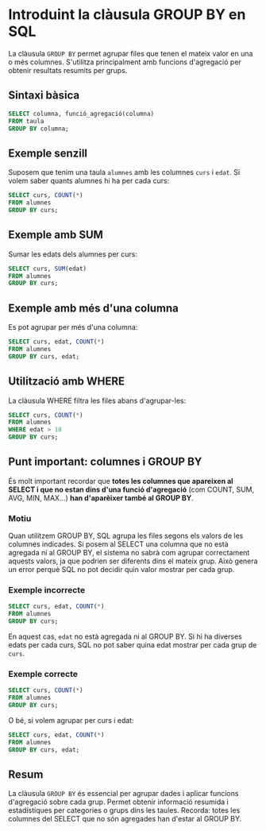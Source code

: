 # Introduint la clàusula GROUP BY en SQL

La clàusula `GROUP BY` permet agrupar files que tenen el mateix valor en una o més columnes. S'utilitza principalment amb funcions d'agregació per obtenir resultats resumits per grups.

## Sintaxi bàsica

```sql
SELECT columna, funció_agregació(columna)
FROM taula
GROUP BY columna;
```

## Exemple senzill

Suposem que tenim una taula `alumnes` amb les columnes `curs` i `edat`. Si volem saber quants alumnes hi ha per cada curs:

```sql
SELECT curs, COUNT(*)
FROM alumnes
GROUP BY curs;
```

## Exemple amb SUM

Sumar les edats dels alumnes per curs:

```sql
SELECT curs, SUM(edat)
FROM alumnes
GROUP BY curs;
```

## Exemple amb més d'una columna

Es pot agrupar per més d'una columna:

```sql
SELECT curs, edat, COUNT(*)
FROM alumnes
GROUP BY curs, edat;
```

## Utilització amb WHERE

La clàusula WHERE filtra les files abans d'agrupar-les:

```sql
SELECT curs, COUNT(*)
FROM alumnes
WHERE edat > 18
GROUP BY curs;
```

## Punt important: columnes i GROUP BY

És molt important recordar que **totes les columnes que apareixen al SELECT i que no estan dins d'una funció d'agregació** (com COUNT, SUM, AVG, MIN, MAX...) **han d'aparèixer també al GROUP BY**.

### Motiu

Quan utilitzem GROUP BY, SQL agrupa les files segons els valors de les columnes indicades. Si posem al SELECT una columna que no està agregada ni al GROUP BY, el sistema no sabrà com agrupar correctament aquests valors, ja que podrien ser diferents dins el mateix grup. Això genera un error perquè SQL no pot decidir quin valor mostrar per cada grup.

### Exemple incorrecte

```sql
SELECT curs, edat, COUNT(*)
FROM alumnes
GROUP BY curs;
```

En aquest cas, `edat` no està agregada ni al GROUP BY. Si hi ha diverses edats per cada curs, SQL no pot saber quina edat mostrar per cada grup de `curs`.

### Exemple correcte

```sql
SELECT curs, COUNT(*)
FROM alumnes
GROUP BY curs;
```

O bé, si volem agrupar per curs i edat:

```sql
SELECT curs, edat, COUNT(*)
FROM alumnes
GROUP BY curs, edat;
```

## Resum

La clàusula `GROUP BY` és essencial per agrupar dades i aplicar funcions d'agregació sobre cada grup. Permet obtenir informació resumida i estadístiques per categories o grups dins les taules. Recorda: totes les columnes del SELECT que no són agregades han d'estar al GROUP BY.
